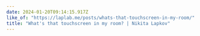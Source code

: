 ```yaml
---
date: 2024-01-20T09:14:15.917Z
like_of: "https://laplab.me/posts/whats-that-touchscreen-in-my-room/"
title: "What's that touchscreen in my room? | Nikita Lapkov"
---
```

